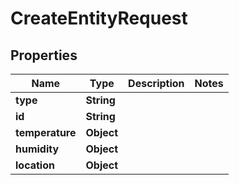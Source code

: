 

# CreateEntityRequest


## Properties

| Name | Type | Description | Notes |
|------------ | ------------- | ------------- | -------------|
|**type** | **String** |  |  |
|**id** | **String** |  |  |
|**temperature** | **Object** |  |  |
|**humidity** | **Object** |  |  |
|**location** | **Object** |  |  |



